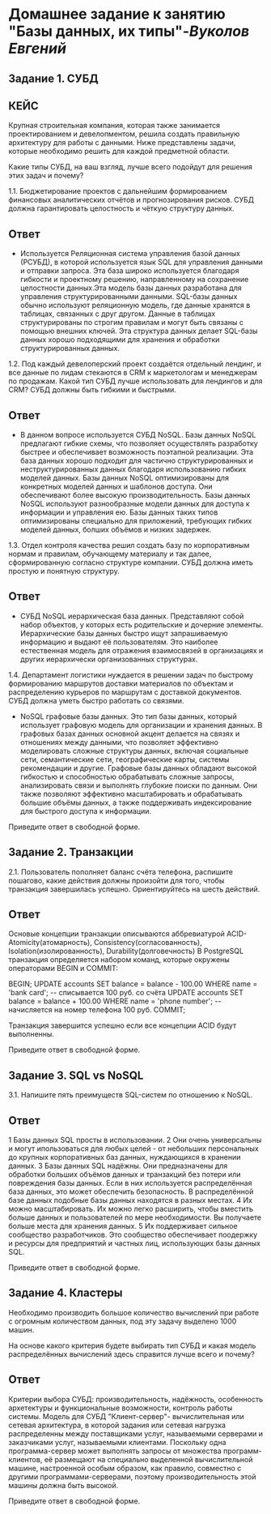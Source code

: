 #   **Домашнее задание к занятию "Базы данных, их типы"**-***Вуколов Евгений***

## **Задание 1. СУБД**

## **КЕЙС**

Крупная строительная компания, которая также занимается проектированием и девелопментом, решила создать правильную архитектуру для работы с данными. Ниже представлены задачи, которые необходимо решить для каждой предметной области.

Какие типы СУБД, на ваш взгляд, лучше всего подойдут для решения этих задач и почему?

1.1. Бюджетирование проектов с дальнейшим формированием финансовых аналитических отчётов и прогнозирования рисков. СУБД должна гарантировать целостность и чёткую структуру данных.
 
## **Ответ**
- Используется Реляционная система управления базой данных (РСУБД), в которой используется язык SQL для управления данными и отправки запроса. Эта база широко используется благодаря гибкости и проектному
решению, направленному на сохранение целостности данных.Эта модель базы данных разработана для управления структурированными данными. SQL-базы данных обычно используют реляционную модель, где данные 
хранятся в таблицах, связанных с друг другом. Данные в таблицах структурированы по строгим правилам и могут быть связаны с помощью внешних ключей. Эта структура данных делает SQL-базы данных хорошо 
подходящими для хранения и обработки структурированных данных.


1.2. Под каждый девелоперский проект создаётся отдельный лендинг, и все данные по лидам стекаются в CRM к маркетологам и менеджерам по продажам. Какой тип СУБД лучше использовать для лендингов и для CRM?
 СУБД должны быть гибкими и быстрыми.

## **Ответ**
- В данном вопросе используется СУБД NoSQL. Базы данных NoSQL предлагают гибкие схемы, что позволяет осуществлять разработку быстрее и обеспечивает возможность поэтапной реализации. Эта база данных
хорошо подходит для частично структурированных и неструктурированных данных благодаря использованию гибких моделей данных. Базы данных NoSQL оптимизированы для конкретных моделей данных и шаблонов
доступа. Они обеспечивают более высокую производительность. Базы данных NoSQL используют разнообразные модели данных для доступа к информации и управления ею. Базы данных таких типов оптимизированы
специально для приложений, требующих гибких моделей данных, болших объёмов и низких задержек.


1.3. Отдел контроля качества решил создать базу по корпоративным нормам и правилам, обучающему материалу и так далее, сформированную согласно структуре компании. СУБД должна иметь простую и понятную структуру.

## **Ответ**
- СУБД NoSQL иерархическая база данных. Представляют собой набор объектов, у которых есть родительские и дочерние элементы. Иерархические базы данных быстро ищут запрашиваемую информацию
и выдают её пользователям. Это наиболее естественная модель для отражения взаимосвязей в организациях и других иерархически организованных структурах. 


1.4. Департамент логистики нуждается в решении задач по быстрому формированию маршрутов доставки материалов по объектам и распределению курьеров по маршрутам с доставкой документов. СУБД должна уметь быстро работать со связями.

- NoSQL графовые базы данных. Это тип базы данных, который использует графовую модель для организации и хранения данных. В графовых базах данных основной акцент делается на связях и 
отношениях между данными, что позволяет эффективно моделировать сложные структуры данных, включая социальные сети, семантические сети, географические карты, системы рекомендации и другие.
Графовые базы данных обладают высокой гибкостью и способностью обрабатывать сложные запросы, анализировать связи и выполнять глубокие поиски по данным. Они также позволяют эффективно
масштабировать и обрабатывать большие объёмы данных, а также поддерживать индексирование для быстрого доступа к информации.

Приведите ответ в свободной форме.




## **Задание 2. Транзакции**

2.1. Пользователь пополняет баланс счёта телефона, распишите пошагово, какие действия должны произойти для того, чтобы транзакция завершилась успешно. Ориентируйтесь на шесть действий.

## **Ответ**
Основые концепции транзакции описываются аббревиатурой ACID-Atomicity(атомарность), Consistency(согласованность), Isolation(изолированность), Durability(долговечность)
В PostgreSQL транзакция определяется набором команд, которые окружены операторами BEGIN и COMMIT:

BEGIN;
    UPDATE accounts SET balance = balance - 100.00 
        WHERE name = 'bank card';
-- списывается 100 руб. со счёта
    UPDATE accounts SET balance = balance + 100.00
        WHERE name = 'phone number';
-- начисляется на номер телефона 100 руб.
COMMIT;

Транзакция завершится успешно если все концепции ACID будут выполненны.

Приведите ответ в свободной форме.


## **Задание 3. SQL vs NoSQL**

3.1. Напишите пять преимуществ SQL-систем по отношению к NoSQL.

## **Ответ**
1 Базы данных SQL просты в использовании.
2 Они очень универсальны и могут ипользоваться для любых целей - от небольших персональных до крупных корпоративных баз данных, нуждающихся в хранении данных.
3 Базы данных SQL надёжны. Они предназначены для обработки больших объёмов данных и транзакций без потери или повреждения базы данных. Если в них используется распределённая база данных, это может
обеспечить безопасность. В распределённой базе данных подобные базы данных находятся в разных местах.
4 Их можно масштабировать. Их можно легко расширить, чтобы вместить больше данных и пользователей по мере необходимости. Вы получаете больше места для хранения данных.
5 Их поддерживает сильное сообщество разработчиков. Это сообщество обеспечивает поодержку и ресурсы для предприятий и частных лиц, использующих базы данных SQL.


Приведите ответ в свободной форме.

## **Задание 4. Кластеры**

Необходимо производить большое количество вычислений при работе с огромным количеством данных, под эту задачу выделено 1000 машин.

На основе какого критерия будете выбирать тип СУБД и какая модель распределённых вычислений здесь справится лучше всего и почему?

## **Ответ**

Критерии выбора СУБД: производительность, надёжность, особенность архетектуры и функциональные возможности, контроль работы системы. Модель для СУБД "Клиент-сервер"- вычислительная или сетевая
архитектура, в которой задания или сетевая нагрузка распределенны между поставщиками услуг, называемыми серверами и заказчиками услуг, называемыми клиентами. Поскольку одна программа-сервер может
выполнять запросы от множества программ-клиентов, её размещают на специально выделенной вычислительной машине, настроенной особым образом, как правило, совместно с другими программами-серверами,
поэтому производительность этой машины должна быть высокой. 

Приведите ответ в свободной форме.



